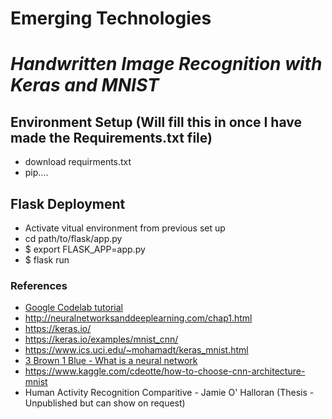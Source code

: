 # Emerging Technologies
# _Handwritten Image Recognition with Keras and MNIST_

## Environment Setup (Will fill this in once I have made the Requirements.txt file)
* download requirments.txt
* pip....

## Flask Deployment
* Activate vitual environment from previous set up
* cd path/to/flask/app.py
* $ export FLASK_APP=app.py
* $ flask run

### References
* [Google Codelab tutorial](https://codelabs.developers.google.com/codelabs/cloud-tensorflow-mnist/index.html?index=..%2F..index#0)
* http://neuralnetworksanddeeplearning.com/chap1.html
* https://keras.io/
* https://keras.io/examples/mnist_cnn/
* https://www.ics.uci.edu/~mohamadt/keras_mnist.html
* [3 Brown 1 Blue - What is a neural network](https://www.youtube.com/watch?v=aircAruvnKk)
* https://www.kaggle.com/cdeotte/how-to-choose-cnn-architecture-mnist
* Human Activity Recognition Comparitive - Jamie O' Halloran (Thesis - Unpublished but can show on request)
